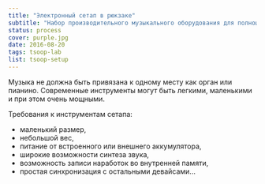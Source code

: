 ```yaml
---
title: "Электронный сетап в рюкзаке"
subtitle: "Набор производительного музыкального оборудования для полноценного живого электронного выступления и сочинительства"
status: process
cover: purple.jpg
date: 2016-08-20
tags: tsoop-lab
list: tsoop-setup
---
```


Музыка не должна быть привязана к одному месту как орган или пианино. Современные инструменты могут быть легкими, маленькими и при этом очень мощными.

Требования к инструментам сетапа:

- маленький размер,
- небольшой вес,
- питание от встроенного или внешнего аккумулятора,
- широкие возможности синтеза звука,
- возможность записи наработок во внутренней памяти,
- простая синхронизация с остальными девайсами...
